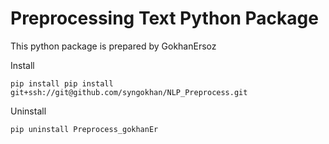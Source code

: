 # Preprocessing Text Python Package

This python package is prepared by GokhanErsoz

Install

`pip install pip install git+ssh://git@github.com/syngokhan/NLP_Preprocess.git`

Uninstall

`pip uninstall Preprocess_gokhanEr`
